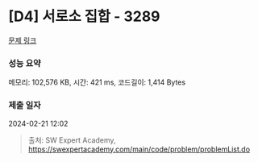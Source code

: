# [D4] 서로소 집합 - 3289 

[문제 링크](https://swexpertacademy.com/main/code/problem/problemDetail.do?contestProbId=AWBJKA6qr2oDFAWr) 

### 성능 요약

메모리: 102,576 KB, 시간: 421 ms, 코드길이: 1,414 Bytes

### 제출 일자

2024-02-21 12:02



> 출처: SW Expert Academy, https://swexpertacademy.com/main/code/problem/problemList.do